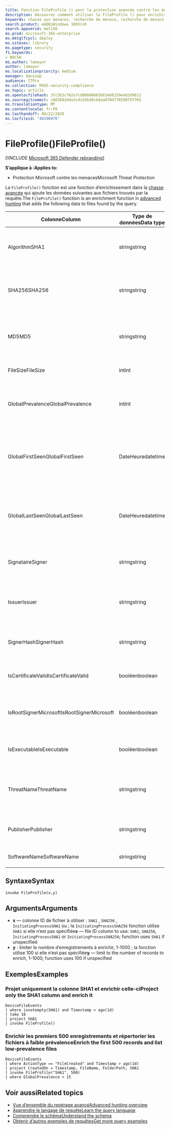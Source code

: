 ```yaml
---
title: Fonction FileProfile () pour la protection avancée contre les menaces Microsoft
description: Découvrez comment utiliser le FileProfile () pour enrichir les informations sur les fichiers dans les résultats de la recherche avancée de la chasse
keywords: chasse aux menaces, recherche de menace, recherche de menace informatique, protection contre les menaces Microsoft, Microsoft 365, MTP, M365, recherche, requête, télémétrie, référence de schéma, Kusto, FileProfile, profil de fichier, fonction, enrichissement
search.product: eADQiWindows 10XVcnh
search.appverid: met150
ms.prod: microsoft-365-enterprise
ms.mktglfcycl: deploy
ms.sitesec: library
ms.pagetype: security
f1.keywords:
- NOCSH
ms.author: lomayor
author: lomayor
ms.localizationpriority: medium
manager: dansimp
audience: ITPro
ms.collection: M365-security-compliance
ms.topic: article
ms.openlocfilehash: 3fc563c762e7cd00888665b63e66159e4d3d9612
ms.sourcegitcommit: c083602dda3cdcb5b58cb8aa070d77019075f765
ms.translationtype: MT
ms.contentlocale: fr-FR
ms.lasthandoff: 09/22/2020
ms.locfileid: "48196976"
---
```

# <a name="fileprofile"></a><span data-ttu-id="79551-104">FileProfile()</span><span class="sxs-lookup"><span data-stu-id="79551-104">FileProfile()</span></span>

[!INCLUDE [Microsoft 365 Defender rebranding](../includes/microsoft-defender.md)]


<span data-ttu-id="79551-105">**S’applique à :**</span><span class="sxs-lookup"><span data-stu-id="79551-105">**Applies to:**</span></span>
- <span data-ttu-id="79551-106">Protection Microsoft contre les menaces</span><span class="sxs-lookup"><span data-stu-id="79551-106">Microsoft Threat Protection</span></span>

<span data-ttu-id="79551-107">La `FileProfile()` fonction est une fonction d’enrichissement dans la [chasse avancée](advanced-hunting-overview.md) qui ajoute les données suivantes aux fichiers trouvés par la requête.</span><span class="sxs-lookup"><span data-stu-id="79551-107">The `FileProfile()` function is an enrichment function in [advanced hunting](advanced-hunting-overview.md) that adds the following data to files found by the query.</span></span>

| <span data-ttu-id="79551-108">Colonne</span><span class="sxs-lookup"><span data-stu-id="79551-108">Column</span></span> | <span data-ttu-id="79551-109">Type de données</span><span class="sxs-lookup"><span data-stu-id="79551-109">Data type</span></span> | <span data-ttu-id="79551-110">Description</span><span class="sxs-lookup"><span data-stu-id="79551-110">Description</span></span> |
|------------|-------------|-------------|
| <span data-ttu-id="79551-111">Algorithm</span><span class="sxs-lookup"><span data-stu-id="79551-111">SHA1</span></span> | <span data-ttu-id="79551-112">string</span><span class="sxs-lookup"><span data-stu-id="79551-112">string</span></span> | <span data-ttu-id="79551-113">SHA-1 du fichier auquel l’action enregistrée a été appliquée</span><span class="sxs-lookup"><span data-stu-id="79551-113">SHA-1 of the file that the recorded action was applied to</span></span> |
| <span data-ttu-id="79551-114">SHA256</span><span class="sxs-lookup"><span data-stu-id="79551-114">SHA256</span></span> | <span data-ttu-id="79551-115">string</span><span class="sxs-lookup"><span data-stu-id="79551-115">string</span></span> | <span data-ttu-id="79551-116">SHA-256 du fichier auquel l’action enregistrée a été appliquée</span><span class="sxs-lookup"><span data-stu-id="79551-116">SHA-256 of the file that the recorded action was applied to</span></span> |
| <span data-ttu-id="79551-117">MD5</span><span class="sxs-lookup"><span data-stu-id="79551-117">MD5</span></span> | <span data-ttu-id="79551-118">string</span><span class="sxs-lookup"><span data-stu-id="79551-118">string</span></span> | <span data-ttu-id="79551-119">Hachage MD5 du fichier auquel l’action enregistrée a été appliquée</span><span class="sxs-lookup"><span data-stu-id="79551-119">MD5 hash of the file that the recorded action was applied to</span></span> |
| <span data-ttu-id="79551-120">FileSize</span><span class="sxs-lookup"><span data-stu-id="79551-120">FileSize</span></span> | <span data-ttu-id="79551-121">int</span><span class="sxs-lookup"><span data-stu-id="79551-121">int</span></span> | <span data-ttu-id="79551-122">Taille du fichier en octets</span><span class="sxs-lookup"><span data-stu-id="79551-122">Size of the file in bytes</span></span> |
| <span data-ttu-id="79551-123">GlobalPrevalence</span><span class="sxs-lookup"><span data-stu-id="79551-123">GlobalPrevalence</span></span> | <span data-ttu-id="79551-124">int</span><span class="sxs-lookup"><span data-stu-id="79551-124">int</span></span> | <span data-ttu-id="79551-125">Nombre d’instances de l’entité observées par Microsoft globalement</span><span class="sxs-lookup"><span data-stu-id="79551-125">Number of instances of the entity observed by Microsoft globally</span></span> |
| <span data-ttu-id="79551-126">GlobalFirstSeen</span><span class="sxs-lookup"><span data-stu-id="79551-126">GlobalFirstSeen</span></span> | <span data-ttu-id="79551-127">DateHeure</span><span class="sxs-lookup"><span data-stu-id="79551-127">datetime</span></span> | <span data-ttu-id="79551-128">Date et heure auxquelles l’entité a été observée pour la première fois par Microsoft de manière globale</span><span class="sxs-lookup"><span data-stu-id="79551-128">Date and time when the entity was first observed by Microsoft globally</span></span> |
| <span data-ttu-id="79551-129">GlobalLastSeen</span><span class="sxs-lookup"><span data-stu-id="79551-129">GlobalLastSeen</span></span> | <span data-ttu-id="79551-130">DateHeure</span><span class="sxs-lookup"><span data-stu-id="79551-130">datetime</span></span> | <span data-ttu-id="79551-131">Date et heure auxquelles l’entité a été observée pour la dernière fois par Microsoft globalement</span><span class="sxs-lookup"><span data-stu-id="79551-131">Date and time when the entity was last observed by Microsoft globally</span></span> |
| <span data-ttu-id="79551-132">Signataire</span><span class="sxs-lookup"><span data-stu-id="79551-132">Signer</span></span> | <span data-ttu-id="79551-133">string</span><span class="sxs-lookup"><span data-stu-id="79551-133">string</span></span> | <span data-ttu-id="79551-134">Informations sur le signataire du fichier</span><span class="sxs-lookup"><span data-stu-id="79551-134">Information about the signer of the file</span></span> |
| <span data-ttu-id="79551-135">Issuer</span><span class="sxs-lookup"><span data-stu-id="79551-135">Issuer</span></span> | <span data-ttu-id="79551-136">string</span><span class="sxs-lookup"><span data-stu-id="79551-136">string</span></span> | <span data-ttu-id="79551-137">Informations sur l’autorité de certification émettrice</span><span class="sxs-lookup"><span data-stu-id="79551-137">Information about the issuing certificate authority (CA)</span></span> |
| <span data-ttu-id="79551-138">SignerHash</span><span class="sxs-lookup"><span data-stu-id="79551-138">SignerHash</span></span> | <span data-ttu-id="79551-139">string</span><span class="sxs-lookup"><span data-stu-id="79551-139">string</span></span> | <span data-ttu-id="79551-140">Valeur de hachage unique identifiant le signataire</span><span class="sxs-lookup"><span data-stu-id="79551-140">Unique hash value identifying the signer</span></span> |
| <span data-ttu-id="79551-141">IsCertificateValid</span><span class="sxs-lookup"><span data-stu-id="79551-141">IsCertificateValid</span></span> | <span data-ttu-id="79551-142">booléen</span><span class="sxs-lookup"><span data-stu-id="79551-142">boolean</span></span> | <span data-ttu-id="79551-143">Si le certificat utilisé pour signer le fichier est valide</span><span class="sxs-lookup"><span data-stu-id="79551-143">Whether the certificate used to sign the file is valid</span></span> |
| <span data-ttu-id="79551-144">IsRootSignerMicrosoft</span><span class="sxs-lookup"><span data-stu-id="79551-144">IsRootSignerMicrosoft</span></span> | <span data-ttu-id="79551-145">booléen</span><span class="sxs-lookup"><span data-stu-id="79551-145">boolean</span></span> | <span data-ttu-id="79551-146">Indique si le signataire du certificat racine est Microsoft</span><span class="sxs-lookup"><span data-stu-id="79551-146">Indicates whether the signer of the root certificate is Microsoft</span></span> |
| <span data-ttu-id="79551-147">IsExecutable</span><span class="sxs-lookup"><span data-stu-id="79551-147">IsExecutable</span></span> | <span data-ttu-id="79551-148">booléen</span><span class="sxs-lookup"><span data-stu-id="79551-148">boolean</span></span> | <span data-ttu-id="79551-149">Indique si le fichier est un fichier exécutable portable (PE)</span><span class="sxs-lookup"><span data-stu-id="79551-149">Whether the file is a Portable Executable (PE) file</span></span> |
| <span data-ttu-id="79551-150">ThreatName</span><span class="sxs-lookup"><span data-stu-id="79551-150">ThreatName</span></span> | <span data-ttu-id="79551-151">string</span><span class="sxs-lookup"><span data-stu-id="79551-151">string</span></span> | <span data-ttu-id="79551-152">Nom de détection pour tout programme malveillant ou autre menace détectée</span><span class="sxs-lookup"><span data-stu-id="79551-152">Detection name for any malware or other threats found</span></span> |
| <span data-ttu-id="79551-153">Publisher</span><span class="sxs-lookup"><span data-stu-id="79551-153">Publisher</span></span> | <span data-ttu-id="79551-154">string</span><span class="sxs-lookup"><span data-stu-id="79551-154">string</span></span> | <span data-ttu-id="79551-155">Nom de l’organisation qui a publié le fichier</span><span class="sxs-lookup"><span data-stu-id="79551-155">Name of the organization that published the file</span></span> |
| <span data-ttu-id="79551-156">SoftwareName</span><span class="sxs-lookup"><span data-stu-id="79551-156">SoftwareName</span></span> | <span data-ttu-id="79551-157">string</span><span class="sxs-lookup"><span data-stu-id="79551-157">string</span></span> | <span data-ttu-id="79551-158">Nom du produit logiciel</span><span class="sxs-lookup"><span data-stu-id="79551-158">Name of the software product</span></span> |

## <a name="syntax"></a><span data-ttu-id="79551-159">Syntaxe</span><span class="sxs-lookup"><span data-stu-id="79551-159">Syntax</span></span>

```kusto
invoke FileProfile(x,y)
```

## <a name="arguments"></a><span data-ttu-id="79551-160">Arguments</span><span class="sxs-lookup"><span data-stu-id="79551-160">Arguments</span></span>

- <span data-ttu-id="79551-161">**x** — colonne ID de fichier à utiliser : `SHA1` , `SHA256` , `InitiatingProcessSHA1` ou ; la `InitiatingProcessSHA256` fonction utilise `SHA1` si elle n’est pas spécifiée</span><span class="sxs-lookup"><span data-stu-id="79551-161">**x** — file ID column to use: `SHA1`, `SHA256`, `InitiatingProcessSHA1` or `InitiatingProcessSHA256`; function uses `SHA1` if unspecified</span></span>
- <span data-ttu-id="79551-162">**y** : limiter le nombre d’enregistrements à enrichir, 1-1000 ; la fonction utilise 100 si elle n’est pas spécifiée</span><span class="sxs-lookup"><span data-stu-id="79551-162">**y** — limit to the number of records to enrich, 1-1000; function uses 100 if unspecified</span></span>

## <a name="examples"></a><span data-ttu-id="79551-163">Exemples</span><span class="sxs-lookup"><span data-stu-id="79551-163">Examples</span></span>

### <a name="project-only-the-sha1-column-and-enrich-it"></a><span data-ttu-id="79551-164">Projet uniquement la colonne SHA1 et enrichir celle-ci</span><span class="sxs-lookup"><span data-stu-id="79551-164">Project only the SHA1 column and enrich it</span></span>

```kusto
DeviceFileEvents
| where isnotempty(SHA1) and Timestamp > ago(1d)
| take 10
| project SHA1
| invoke FileProfile()
```

### <a name="enrich-the-first-500-records-and-list-low-prevalence-files"></a><span data-ttu-id="79551-165">Enrichir les premiers 500 enregistrements et répertorier les fichiers à faible prévalence</span><span class="sxs-lookup"><span data-stu-id="79551-165">Enrich the first 500 records and list low-prevalence files</span></span>

```kusto
DeviceFileEvents
| where ActionType == "FileCreated" and Timestamp > ago(1d)
| project CreatedOn = Timestamp, FileName, FolderPath, SHA1
| invoke FileProfile("SHA1", 500) 
| where GlobalPrevalence < 15
```

## <a name="related-topics"></a><span data-ttu-id="79551-166">Voir aussi</span><span class="sxs-lookup"><span data-stu-id="79551-166">Related topics</span></span>
- [<span data-ttu-id="79551-167">Vue d’ensemble du repérage avancé</span><span class="sxs-lookup"><span data-stu-id="79551-167">Advanced hunting overview</span></span>](advanced-hunting-overview.md)
- [<span data-ttu-id="79551-168">Apprendre le langage de requête</span><span class="sxs-lookup"><span data-stu-id="79551-168">Learn the query language</span></span>](advanced-hunting-query-language.md)
- [<span data-ttu-id="79551-169">Comprendre le schéma</span><span class="sxs-lookup"><span data-stu-id="79551-169">Understand the schema</span></span>](advanced-hunting-schema-tables.md)
- [<span data-ttu-id="79551-170">Obtenir d’autres exemples de requêtes</span><span class="sxs-lookup"><span data-stu-id="79551-170">Get more query examples</span></span>](advanced-hunting-shared-queries.md)
